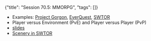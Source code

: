 {"title": "Session 70.5: MMORPG", "tags": []}

* Examples: [Project Gorgon](https://projectgorgon.com/), [EverQuest](https://www.everquest2.com/home/), [SWTOR](https://www.swtor.com/)
* Player versus Environment (PvE) and Player versus Player (PvP)
* [slides](https://www.slideshare.net/Qvi/mmorpg)
* [Scenery in SWTOR](https://www.youtube.com/watch?v=GwXAwuBZVL4)

